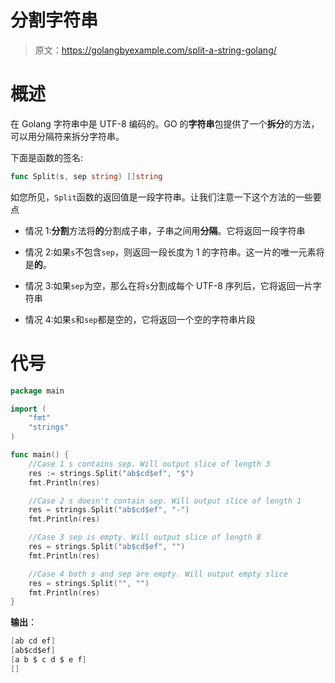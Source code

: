 # 分割字符串

> 原文：<https://golangbyexample.com/split-a-string-golang/>

# **概述**

在 Golang 字符串中是 UTF-8 编码的。GO 的**字符串**包提供了一个**拆分**的方法，可以用分隔符来拆分字符串。

下面是函数的签名:

```go
func Split(s, sep string) []string
```

如您所见，`Split`函数的返回值是一段字符串。让我们注意一下这个方法的一些要点

*   情况 1:**分割**方法将**的**分割成子串，子串之间用**分隔**。它将返回一段字符串

*   情况 2:如果`s`不包含`sep`，则返回一段长度为 1 的字符串。这一片的唯一元素将是**的**。

*   情况 3:如果`sep`为空，那么在将`s`分割成每个 UTF-8 序列后，它将返回一片字符串

*   情况 4:如果`s`和`sep`都是空的，它将返回一个空的字符串片段

# **代号**

```go
package main

import (
    "fmt"
    "strings"
)

func main() {
    //Case 1 s contains sep. Will output slice of length 3
    res := strings.Split("ab$cd$ef", "$")
    fmt.Println(res)

    //Case 2 s doesn't contain sep. Will output slice of length 1
    res = strings.Split("ab$cd$ef", "-")
    fmt.Println(res)

    //Case 3 sep is empty. Will output slice of length 8
    res = strings.Split("ab$cd$ef", "")
    fmt.Println(res)

    //Case 4 both s and sep are empty. Will output empty slice
    res = strings.Split("", "")
    fmt.Println(res)
}
```

**输出**：

```go
[ab cd ef]
[ab$cd$ef]
[a b $ c d $ e f]
[]
```